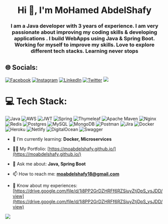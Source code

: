 
<h1 align="center">Hi 👋, I'm MoHamed AbdelShafy </h1> 
<h3 align="center">I am a Java developer with 3 years of experience. I am very passionate about improving my coding skills & developing applications . I build WebApps using Java & Spring Boot. Working for myself to improve my skills. Love to explore different tech stacks. Learning never stops</h3>

## 🌐 Socials:

[![Facebook](https://img.shields.io/badge/Facebook-%231877F2.svg?logo=Facebook&logoColor=white)](https://facebook.com/3abshafyy) [![Instagram](https://img.shields.io/badge/Instagram-%23E4405F.svg?logo=Instagram&logoColor=white)](https://instagram.com/mo_3abshafy) [![LinkedIn](https://img.shields.io/badge/LinkedIn-%230077B5.svg?logo=linkedin&logoColor=white)](https://linkedin.com/in/moabdelshafy) [![Twitter](https://img.shields.io/badge/Twitter-%231DA1F2.svg?logo=Twitter&logoColor=white)](https://twitter.com/3abshafyy) 
[![](https://visitcount.itsvg.in/api?id=moabdelshafy&icon=0&color=0)](https://visitcount.itsvg.in)

# 💻 Tech Stack:
![Java](https://img.shields.io/badge/java-%23ED8B00.svg?style=for-the-badge&logo=java&logoColor=white) ![AWS](https://img.shields.io/badge/AWS-%23FF9900.svg?style=for-the-badge&logo=amazon-aws&logoColor=white) ![JWT](https://img.shields.io/badge/JWT-black?style=for-the-badge&logo=JSON%20web%20tokens) ![Spring](https://img.shields.io/badge/spring-%236DB33F.svg?style=for-the-badge&logo=spring&logoColor=white) ![Thymeleaf](https://img.shields.io/badge/Thymeleaf-%23005C0F.svg?style=for-the-badge&logo=Thymeleaf&logoColor=white) ![Apache Maven](https://img.shields.io/badge/Apache%20Maven-C71A36?style=for-the-badge&logo=Apache%20Maven&logoColor=white) ![Nginx](https://img.shields.io/badge/nginx-%23009639.svg?style=for-the-badge&logo=nginx&logoColor=white) ![Redis](https://img.shields.io/badge/redis-%23DD0031.svg?style=for-the-badge&logo=redis&logoColor=white) ![Postgres](https://img.shields.io/badge/postgres-%23316192.svg?style=for-the-badge&logo=postgresql&logoColor=white) ![MySQL](https://img.shields.io/badge/mysql-%2300f.svg?style=for-the-badge&logo=mysql&logoColor=white) ![MongoDB](https://img.shields.io/badge/MongoDB-%234ea94b.svg?style=for-the-badge&logo=mongodb&logoColor=white) ![Postman](https://img.shields.io/badge/Postman-FF6C37?style=for-the-badge&logo=postman&logoColor=white) ![Jira](https://img.shields.io/badge/jira-%230A0FFF.svg?style=for-the-badge&logo=jira&logoColor=white) ![Docker](https://img.shields.io/badge/docker-%230db7ed.svg?style=for-the-badge&logo=docker&logoColor=white) ![Heroku](https://img.shields.io/badge/heroku-%23430098.svg?style=for-the-badge&logo=heroku&logoColor=white) ![Netlify](https://img.shields.io/badge/netlify-%23000000.svg?style=for-the-badge&logo=netlify&logoColor=#00C7B7) ![DigitalOcean](https://img.shields.io/badge/DigitalOcean-%230167ff.svg?style=for-the-badge&logo=digitalOcean&logoColor=white) ![Swagger](https://img.shields.io/badge/-Swagger-%23Clojure?style=for-the-badge&logo=swagger&logoColor=white)

- 🌱 I’m currently learning: **Docker, Microservices**

- 👨‍💻 My Portfolio: [https://moabdelshafy.github.io/](https://moabdelshafy.github.io/)

- 💬 Ask me about: **Java, Spring Boot**

- 📫 How to reach me: **moabdelshafy18@gmail.com**

- 📄 Know about my experiences: [https://drive.google.com/file/d/1i8PP2GrDZHRFf6RZSiuyZtjDpS_ysJDD/view](https://drive.google.com/file/d/1i8PP2GrDZHRFf6RZSiuyZtjDpS_ysJDD/view)

![](https://github-readme-stats.vercel.app/api/top-langs/?username=moabdelshafy&theme=dark&hide_border=true&include_all_commits=false&count_private=false&layout=compact)



<!-- Proudly created with GPRM ( https://gprm.itsvg.in ) -->
